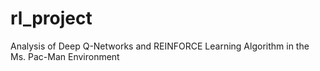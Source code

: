 # rl_project
Analysis of Deep Q-Networks and REINFORCE Learning Algorithm in the Ms. Pac-Man Environment
